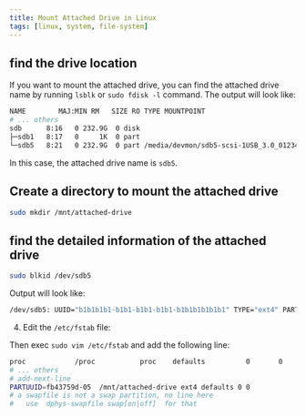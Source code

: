 ```yaml
---
title: Mount Attached Drive in Linux
tags: [linux, system, file-system]
---
```


## find the drive location

If you want to mount the attached drive, you can find the attached drive name by running `lsblk` or `sudo fdisk -l` command. The output will look like:

```bash title="lsblk"
NAME        MAJ:MIN RM   SIZE RO TYPE MOUNTPOINT
# ... others
sdb      8:16   0 232.9G  0 disk
├─sdb1   8:17   0     1K  0 part
└─sdb5   8:21   0 232.9G  0 part /media/devmon/sdb5-scsi-1USB_3.0_012345
```

In this case, the attached drive name is `sdb5`.

## Create a directory to mount the attached drive

```bash
sudo mkdir /mnt/attached-drive
```

## find the detailed information of the attached drive

```bash
sudo blkid /dev/sdb5
```

Output will look like:

```bash
/dev/sdb5: UUID="b1b1b1b1-b1b1-b1b1-b1b1-b1b1b1b1b1b1" TYPE="ext4" PARTUUID="fb43759d-05"
```

4. Edit the `/etc/fstab` file:

Then exec `sudo vim /etc/fstab` and add the following line:

```bash title="/etc/fstab"
proc            /proc           proc    defaults          0       0
# ... others
# add-next-line
PARTUUID=fb43759d-05  /mnt/attached-drive ext4 defaults 0 0
# a swapfile is not a swap partition, no line here
#   use  dphys-swapfile swap[on|off]  for that
```
